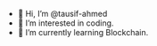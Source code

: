 - 👋 Hi, I’m @tausif-ahmed
- 👀 I’m interested in coding.
- 🌱 I’m currently learning Blockchain.

<!---
tausif-ahmed/tausif-ahmed is a ✨ special ✨ repository because its `README.md` (this file) appears on your GitHub profile.
You can click the Preview link to take a look at your changes.
--->
